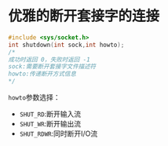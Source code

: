 <!--
 * @Author: your name
 * @Date: 2021-09-08 11:31:39
 * @LastEditTime: 2021-09-08 11:43:13
 * @LastEditors: Please set LastEditors
 * @Description: In User Settings Edit
 * @FilePath: /workspace/Studynote/网络开发笔记·/第七章-优雅的断开套接字的连接.md
-->
# 优雅的断开套接字的连接

```cpp
#include <sys/socket.h>
int shutdown(int sock,int howto);
/*
成功时返回 0，失败时返回 -1
sock:需要断开套接字文件描述符
howto:传递断开方式信息
*/
```
``howto``参数选择：
+ ``SHUT_RD``:断开输入流
+ ``SHUT_WR``:断开输出流
+ ``SHUT_RDWR``:同时断开I/O流